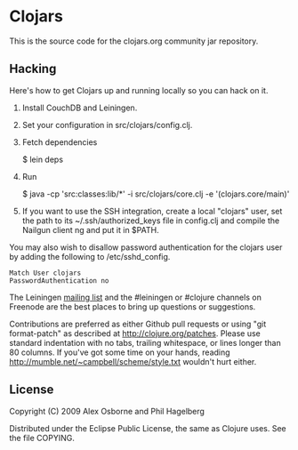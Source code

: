 # Clojars

This is the source code for the clojars.org community jar repository.

## Hacking

Here's how to get Clojars up and running locally so you can hack on
it.

1. Install CouchDB and Leiningen.

2. Set your configuration in src/clojars/config.clj.

3. Fetch dependencies

    $ lein deps

4. Run

    $ java -cp 'src:classes:lib/*' -i src/clojars/core.clj -e '(clojars.core/main)'

5. If you want to use the SSH integration, create a local "clojars"
   user, set the path to its ~/.ssh/authorized_keys file in config.clj
   and compile the Nailgun client ng and put it in $PATH.

You may also wish to disallow password authentication for the clojars
user by adding the following to /etc/sshd_config.

    Match User clojars
    PasswordAuthentication no

The Leiningen [mailing list](http://groups.google.com/group/leiningen)
and the #leiningen or #clojure channels on Freenode are the best places
to bring up questions or suggestions.

Contributions are preferred as either Github pull requests or using
"git format-patch" as described at http://clojure.org/patches. Please
use standard indentation with no tabs, trailing whitespace, or lines
longer than 80 columns. If you've got some time on your hands, reading
http://mumble.net/~campbell/scheme/style.txt wouldn't hurt either.

## License

Copyright (C) 2009 Alex Osborne and Phil Hagelberg

Distributed under the Eclipse Public License, the same as Clojure
uses. See the file COPYING.
